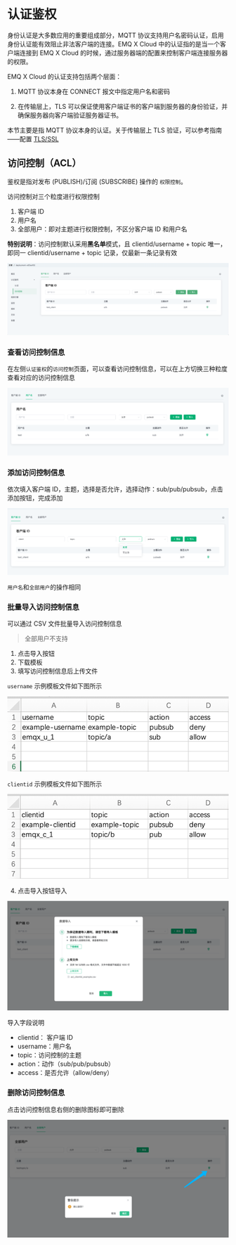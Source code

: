 # 认证鉴权

身份认证是大多数应用的重要组成部分，MQTT 协议支持用户名密码认证，启用身份认证能有效阻止非法客户端的连接。EMQ X Cloud 中的认证指的是当一个客户端连接到 EMQ X  Cloud 的时候，通过服务器端的配置来控制客户端连接服务器的权限。

EMQ X Cloud 的认证支持包括两个层面：

1. MQTT 协议本身在 CONNECT 报文中指定用户名和密码

2. 在传输层上，TLS 可以保证使用客户端证书的客户端到服务器的身份验证，并确保服务器向客户端验证服务器证书。

本节主要是指 MQTT 协议本身的认证。关于传输层上 TLS 验证，可以参考指南——配置 [TLS/SSL](./tls_ssl.md)



## 访问控制（ACL）

鉴权是指对发布 (PUBLISH)/订阅 (SUBSCRIBE) 操作的 `权限控制`。

访问控制对三个粒度进行权限控制

1. 客户端 ID
2. 用户名
3. 全部用户：即对主题进行权限控制，不区分客户端 ID 和用户名

**特别说明**：访问控制默认采用**黑名单**模式，且 clientid/username + topic 唯一，即同一 clientid/username + topic 记录，仅最新一条记录有效

![acl](./_assets/acl.png)

### 查看访问控制信息

在左侧`认证鉴权`的`访问控制`页面，可以查看访问控制信息，可以在上方切换三种粒度查看对应的访问控制信息

![view_acl](./_assets/view_acl.png)

### 添加访问控制信息

依次填入客户端 ID，主题，选择是否允许，选择动作：sub/pub/pubsub，点击添加按钮，完成添加

![add_acl](./_assets/add_acl.png)

`用户名`和`全部用户`的操作相同

### 批量导入访问控制信息

可以通过 CSV 文件批量导入访问控制信息

> 全部用户不支持

1. 点击导入按钮
2. 下载模板
3.    填写访问控制信息后上传文件
   
   `username` 示例模板文件如下图所示

   ![acl_username_csv](./_assets/acl_username_csv.png)

   `clientid` 示例模板文件如下图所示

   ![acl_clientid_csv](./_assets/acl_clientid_csv.png)

4.    点击导入按钮导入
      
   ![import_acl](./_assets/import_acl.png)

导入字段说明

- clientid： 客户端 ID
- username：用户名
- topic：访问控制的主题
- action：动作（sub/pub/pubsub）
- access：是否允许（allow/deny）

### 删除访问控制信息

点击访问控制信息右侧的删除图标即可删除

![delete_acl](./_assets/delete_acl.png)